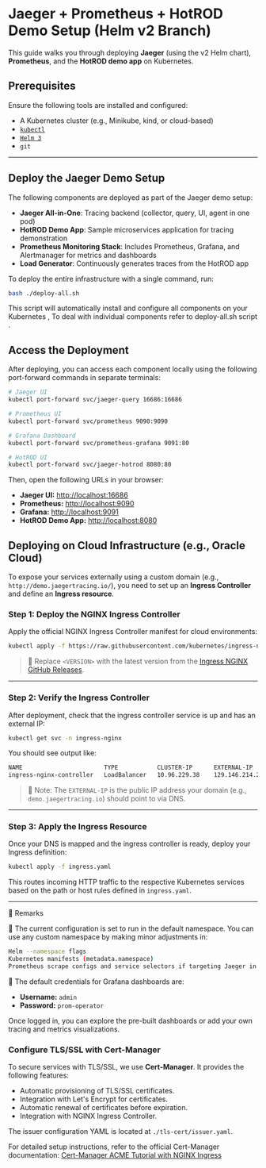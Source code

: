 # Jaeger + Prometheus + HotROD Demo Setup (Helm v2 Branch)

This guide walks you through deploying **Jaeger** (using the v2 Helm chart), **Prometheus**, and the **HotROD demo app** on Kubernetes.

## Prerequisites

Ensure the following tools are installed and configured:

- A Kubernetes cluster (e.g., Minikube, kind, or cloud-based)
- [`kubectl`](https://kubernetes.io/docs/tasks/tools/)
- [`Helm 3`](https://helm.sh/docs/intro/install/)
- `git`

---

## Deploy the Jaeger Demo Setup

The following components are deployed as part of the Jaeger demo setup:

- **Jaeger All-in-One**: Tracing backend (collector, query, UI, agent in one pod)
- **HotROD Demo App**: Sample microservices application for tracing demonstration
- **Prometheus Monitoring Stack**: Includes Prometheus, Grafana, and Alertmanager for metrics and dashboards
- **Load Generator**: Continuously generates traces from the HotROD app

To deploy the entire infrastructure with a single command, run:

```bash
bash ./deploy-all.sh
```
This script will automatically install and configure all components on your Kubernetes , To deal with individual components refer to deploy-all.sh script . 

## Access the Deployment

After deploying, you can access each component locally using the following port-forward commands in separate terminals:

```bash
# Jaeger UI
kubectl port-forward svc/jaeger-query 16686:16686

# Prometheus UI
kubectl port-forward svc/prometheus 9090:9090

# Grafana Dashboard
kubectl port-forward svc/prometheus-grafana 9091:80

# HotROD UI
kubectl port-forward svc/jaeger-hotrod 8080:80
```

Then, open the following URLs in your browser:

- **Jaeger UI:** [http://localhost:16686](http://localhost:16686)
- **Prometheus:** [http://localhost:9090](http://localhost:9090)
- **Grafana:** [http://localhost:9091](http://localhost:9091)
- **HotROD Demo App:** [http://localhost:8080](http://localhost:8080)

## Deploying on Cloud Infrastructure (e.g., Oracle Cloud)

To expose your services externally using a custom domain (e.g., `http://demo.jaegertracing.io/`), you need to set up an **Ingress Controller** and define an **Ingress resource**.

### Step 1: Deploy the NGINX Ingress Controller

Apply the official NGINX Ingress Controller manifest for cloud environments:

```bash
kubectl apply -f https://raw.githubusercontent.com/kubernetes/ingress-nginx/controller-v<VERSION>/deploy/static/provider/cloud/deploy.yaml
```

> 🔁 Replace `<VERSION>` with the latest version from the [Ingress NGINX GitHub Releases](https://github.com/kubernetes/ingress-nginx/releases).

---

### Step 2: Verify the Ingress Controller

After deployment, check that the ingress controller service is up and has an external IP:

```bash
kubectl get svc -n ingress-nginx
```

You should see output like:

```bash
NAME                       TYPE           CLUSTER-IP      EXTERNAL-IP       PORT(S)                       AGE
ingress-nginx-controller   LoadBalancer   10.96.229.38    129.146.214.219   80:30756/TCP,443:30118/TCP    1h
```

> 🧠 Note: The `EXTERNAL-IP` is the public IP address your domain (e.g., `demo.jaegertracing.io`) should point to via DNS.

---

### Step 3: Apply the Ingress Resource

Once your DNS is mapped and the ingress controller is ready, deploy your Ingress definition:

```bash
kubectl apply -f ingress.yaml
```

This routes incoming HTTP traffic to the respective Kubernetes services based on the path or host rules defined in `ingress.yaml`.

---

🔧 Remarks

📌 The current configuration is set to run in the default namespace.
You can use any custom namespace by making minor adjustments in:
``` bash
Helm --namespace flags
Kubernetes manifests (metadata.namespace)
Prometheus scrape configs and service selectors if targeting Jaeger in a different namespace
```
📌 The default credentials for Grafana dashboards are:

- **Username:** `admin`
- **Password:** `prom-operator`

Once logged in, you can explore the pre-built dashboards or add your own tracing and metrics visualizations.

### Configure TLS/SSL with Cert-Manager

To secure services with TLS/SSL, we use **Cert-Manager**. It provides the following features:

- Automatic provisioning of TLS/SSL certificates.
- Integration with Let's Encrypt for certificates.
- Automatic renewal of certificates before expiration.
- Integration with NGINX Ingress Controller.

The issuer configuration YAML is located at `./tls-cert/issuer.yaml`.

For detailed setup instructions, refer to the official Cert-Manager documentation: [Cert-Manager ACME Tutorial with NGINX Ingress](https://cert-manager.io/docs/tutorials/acme/nginx-ingress/)
